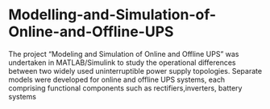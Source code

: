 # Modelling-and-Simulation-of-Online-and-Offline-UPS
The project “Modeling and Simulation of Online and Offline UPS” was undertaken in MATLAB/Simulink to study the operational differences between two widely used uninterruptible power supply topologies. Separate models were developed for online and offline UPS systems, each comprising functional components such as rectifiers,inverters, battery systems
